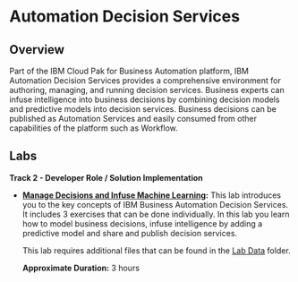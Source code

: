 # Automation Decision Services

## Overview

Part of the IBM Cloud Pak for Business Automation platform, IBM Automation Decision Services provides a comprehensive environment for authoring, managing, and running decision services. Business experts can infuse intelligence into business decisions by combining decision models and predictive models into decision services. Business decisions can be published as Automation Services and easily consumed from other capabilities of the platform such as Workflow.

## Labs

**Track 2 - Developer Role / Solution Implementation**

- **<a href="Lab%20Guide%20-%20Automation%20Decision%20Services.pdf" target="_blank">Manage Decisions and Infuse Machine Learning</a>:** This lab introduces you to the key concepts of IBM Business Automation Decision Services. It includes 3 exercises that can be done individually. In this lab you learn how to model business decisions, infuse intelligence by adding a predictive model and share and publish decision services.
  
    This lab requires additional files that can be found in the <a href="https://github.com/IBM/cp4ba-labs/tree/main/23.0.2/Decisions/Lab%20Data" target="_blank">Lab Data</a> folder.

    **Approximate Duration:** 3 hours



